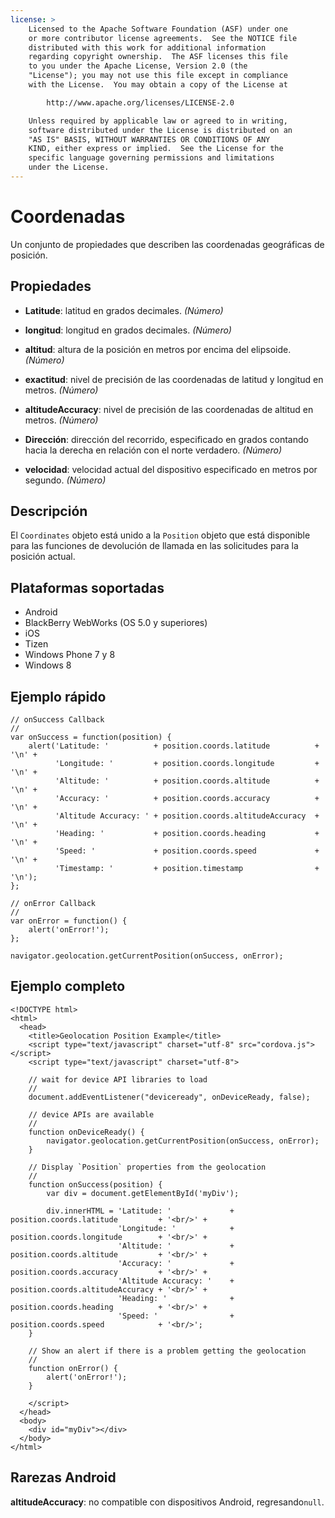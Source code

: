 ```yaml
---
license: >
    Licensed to the Apache Software Foundation (ASF) under one
    or more contributor license agreements.  See the NOTICE file
    distributed with this work for additional information
    regarding copyright ownership.  The ASF licenses this file
    to you under the Apache License, Version 2.0 (the
    "License"); you may not use this file except in compliance
    with the License.  You may obtain a copy of the License at

        http://www.apache.org/licenses/LICENSE-2.0

    Unless required by applicable law or agreed to in writing,
    software distributed under the License is distributed on an
    "AS IS" BASIS, WITHOUT WARRANTIES OR CONDITIONS OF ANY
    KIND, either express or implied.  See the License for the
    specific language governing permissions and limitations
    under the License.
---
```


# Coordenadas

Un conjunto de propiedades que describen las coordenadas geográficas de posición.

## Propiedades

*   **Latitude**: latitud en grados decimales. *(Número)*

*   **longitud**: longitud en grados decimales. *(Número)*

*   **altitud**: altura de la posición en metros por encima del elipsoide. *(Número)*

*   **exactitud**: nivel de precisión de las coordenadas de latitud y longitud en metros. *(Número)*

*   **altitudeAccuracy**: nivel de precisión de las coordenadas de altitud en metros. *(Número)*

*   **Dirección**: dirección del recorrido, especificado en grados contando hacia la derecha en relación con el norte verdadero. *(Número)*

*   **velocidad**: velocidad actual del dispositivo especificado en metros por segundo. *(Número)*

## Descripción

El `Coordinates` objeto está unido a la `Position` objeto que está disponible para las funciones de devolución de llamada en las solicitudes para la posición actual.

## Plataformas soportadas

*   Android
*   BlackBerry WebWorks (OS 5.0 y superiores)
*   iOS
*   Tizen
*   Windows Phone 7 y 8
*   Windows 8

## Ejemplo rápido

    // onSuccess Callback
    //
    var onSuccess = function(position) {
        alert('Latitude: '          + position.coords.latitude          + '\n' +
              'Longitude: '         + position.coords.longitude         + '\n' +
              'Altitude: '          + position.coords.altitude          + '\n' +
              'Accuracy: '          + position.coords.accuracy          + '\n' +
              'Altitude Accuracy: ' + position.coords.altitudeAccuracy  + '\n' +
              'Heading: '           + position.coords.heading           + '\n' +
              'Speed: '             + position.coords.speed             + '\n' +
              'Timestamp: '         + position.timestamp                + '\n');
    };
    
    // onError Callback
    //
    var onError = function() {
        alert('onError!');
    };
    
    navigator.geolocation.getCurrentPosition(onSuccess, onError);
    

## Ejemplo completo

    <!DOCTYPE html>
    <html>
      <head>
        <title>Geolocation Position Example</title>
        <script type="text/javascript" charset="utf-8" src="cordova.js"></script>
        <script type="text/javascript" charset="utf-8">
    
        // wait for device API libraries to load
        //
        document.addEventListener("deviceready", onDeviceReady, false);
    
        // device APIs are available
        //
        function onDeviceReady() {
            navigator.geolocation.getCurrentPosition(onSuccess, onError);
        }
    
        // Display `Position` properties from the geolocation
        //
        function onSuccess(position) {
            var div = document.getElementById('myDiv');
    
            div.innerHTML = 'Latitude: '             + position.coords.latitude         + '<br/>' +
                            'Longitude: '            + position.coords.longitude        + '<br/>' +
                            'Altitude: '             + position.coords.altitude         + '<br/>' +
                            'Accuracy: '             + position.coords.accuracy         + '<br/>' +
                            'Altitude Accuracy: '    + position.coords.altitudeAccuracy + '<br/>' +
                            'Heading: '              + position.coords.heading          + '<br/>' +
                            'Speed: '                + position.coords.speed            + '<br/>';
        }
    
        // Show an alert if there is a problem getting the geolocation
        //
        function onError() {
            alert('onError!');
        }
    
        </script>
      </head>
      <body>
        <div id="myDiv"></div>
      </body>
    </html>
    

## Rarezas Android

**altitudeAccuracy**: no compatible con dispositivos Android, regresando`null`.